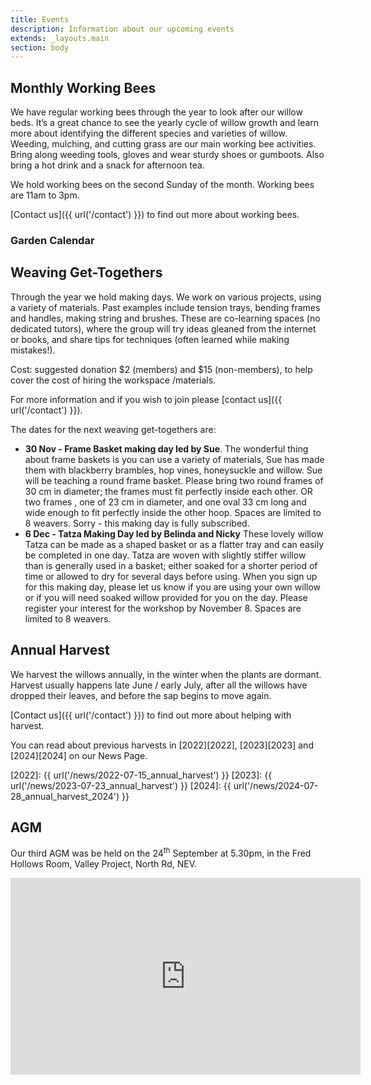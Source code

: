 ```yaml
---
title: Events
description: Information about our upcoming events
extends: _layouts.main
section: body
---
```

## Monthly Working Bees
<x-img src="/assets/img/IMG_20181124_163001906_HDR.jpg" caption="" class="float-right w-1/3 mx-2 my-2"/>

We have regular working bees through the year to look after our willow beds.  It’s a great chance to see the yearly cycle of willow growth and learn more about identifying the different species and varieties of willow. Weeding, mulching, and cutting grass are our main working bee activities. Bring along weeding tools, gloves and wear sturdy shoes or gumboots. Also bring a hot drink and a snack for afternoon tea. 

We hold working bees on the second Sunday of the month. Working bees are 11am to 3pm. 

<x-img src="/assets/img/IMG_20200530_162358855.jpg" caption="" class="float-right w-1/3 mx-2 my-2"/>

[Contact us]({{ url('/contact') }}) to find out more about working bees. 

### Garden Calendar 
<x-img src="/assets/img/garden_calendar.png" caption="" class="w-full mx-2 my-2"/>


## Weaving Get-Togethers

<x-img src="/assets/img/IMG_20211121_152957753.jpg" caption="" class="float-right w-1/3 mx-2 my-2"/>

Through the year we hold making days. We work on various projects, using a variety of materials. Past examples include tension trays, bending frames and handles, making string and brushes. These are co-learning spaces (no dedicated tutors), where the group will try ideas gleaned from the internet or books, and share tips for techniques (often learned while making mistakes!).  

Cost: suggested donation $2 (members) and $15 (non-members), to help cover the cost of hiring the workspace /materials.

For more information and if you wish to join please [contact us]({{ url('/contact') }}). 

The dates for the next weaving get-togethers are:

- **30 Nov - Frame Basket making day led by Sue**. The wonderful thing about frame baskets is you can use a variety of materials, Sue has made them with blackberry brambles, hop vines, honeysuckle and willow. Sue will be teaching a round frame basket. Please bring two round frames of 30 cm in diameter; the frames must fit perfectly inside each other. OR two frames , one of 23 cm in diameter, and one oval 33 cm long and wide enough to fit perfectly inside the other hoop. Spaces are limited to 8 weavers. Sorry - this making day is fully subscribed.
- **6 Dec - Tatza Making Day led by Belinda and Nicky** These lovely willow Tatza can be made as a shaped basket or as a flatter tray and can easily be completed in one day. Tatza are woven with slightly stiffer willow than is generally used in a basket; either soaked for a shorter period of time or allowed to dry for several days before using. When you sign up for this making day, please let us know if you are using your own willow or if you will need soaked willow provided for you on the day. Please register your interest for the workshop by November 8. Spaces are limited to 8 weavers.


## Annual Harvest

<x-img src="/assets/img/harvest16July2023.jpg" caption="Beginning the 2023 harvest." class="float-right w-1/3 mx-2 my-2"/>

We harvest the willows annually, in the winter when the plants are dormant. Harvest usually happens late June / early July, after all the willows have dropped their leaves, and before the sap begins to move again. 

[Contact us]({{ url('/contact') }}) to find out more about helping with harvest.

You can read about previous harvests in [2022][2022], [2023][2023] and [2024][2024] on our News Page. 

[2022]: {{ url('/news/2022-07-15_annual_harvest') }}
[2023]: {{ url('/news/2023-07-23_annual_harvest') }}
[2024]: {{ url('/news/2024-07-28_annual_harvest_2024') }}

## AGM

Our third AGM was be held on the 24<sup>th</sup> September at 5.30pm, in the Fred Hollows Room, Valley Project, North Rd, NEV.

<p>
<iframe class="clear-both px-auto" width="560" height="315" src="https://www.youtube-nocookie.com/embed/8wH5XW9loWI" title="YouTube video player" frameborder="0" allow="accelerometer; autoplay; clipboard-write; encrypted-media; gyroscope; picture-in-picture" allowfullscreen></iframe>
</p>
